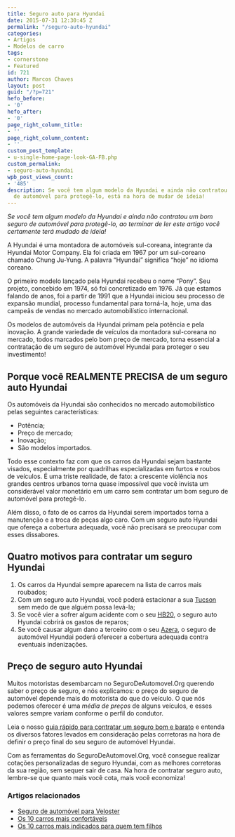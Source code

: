 ```yaml
---
title: Seguro auto para Hyundai
date: 2015-07-31 12:30:45 Z
permalink: "/seguro-auto-hyundai"
categories:
- Artigos
- Modelos de carro
tags:
- cornerstone
- Featured
id: 721
author: Marcos Chaves
layout: post
guid: "/?p=721"
hefo_before:
- '0'
hefo_after:
- '0'
page_right_column_title:
- ''
page_right_column_content:
- ''
custom_post_template:
- u-single-home-page-look-GA-FB.php
custom_permalink:
- seguro-auto-hyundai
wpb_post_views_count:
- '485'
description: Se você tem algum modelo da Hyundai e ainda não contratou um bom seguro
  de automóvel para protegê-lo, está na hora de mudar de ideia!
---
```


_Se você tem algum modelo da Hyundai e ainda não contratou um bom seguro de automóvel para protegê-lo, ao terminar de ler este artigo você certamente terá mudado de ideia!_

A Hyundai é uma montadora de automóveis sul-coreana, integrante da Hyundai Motor Company. Ela foi criada em 1967 por um sul-coreano chamado Chung Ju-Yung. A palavra “Hyundai” significa “hoje” no idioma coreano.

O primeiro modelo lançado pela Hyundai recebeu o nome “Pony”. Seu projeto, concebido em 1974, só foi concretizado em 1976. Já que estamos falando de anos, foi a partir de 1991 que a Hyundai iniciou seu processo de expansão mundial, processo fundamental para torná-la, hoje, uma das campeãs de vendas no mercado automobilístico internacional.

Os modelos de automóveis da Hyundai primam pela potência e pela inovação. A grande variedade de veículos da montadora sul-coreana no mercado, todos marcados pelo bom preço de mercado, torna essencial a contratação de um seguro de automóvel Hyundai para proteger o seu investimento!

## **Porque você REALMENTE PRECISA de um seguro auto Hyundai**

Os automóveis da Hyundai são conhecidos no mercado automobilístico pelas seguintes características:

  * Potência;
  * Preço de mercado;
  * Inovação;
  * São modelos importados.

Todo esse contexto faz com que os carros da Hyundai sejam bastante visados, especialmente por quadrilhas especializadas em furtos e roubos de veículos. É uma triste realidade, de fato: a crescente violência nos grandes centros urbanos torna quase impossível que você invista um considerável valor monetário em um carro sem contratar um bom seguro de automóvel para protegê-lo.

Além disso, o fato de os carros da Hyundai serem importados torna a manutenção e a troca de peças algo caro. Com um seguro auto Hyundai que ofereça a cobertura adequada, você não precisará se preocupar com esses dissabores.

## **Quatro motivos para contratar um seguro Hyundai**

  1. Os carros da Hyundai sempre aparecem na lista de carros mais roubados;
  2. Com um seguro auto Hyundai, você poderá estacionar a sua [Tucson](/seguro-l200-ranger-cruzer-tucson) sem medo de que alguém possa levá-la;
  3. Se você vier a sofrer algum acidente com o seu [HB20](/media-de-precos-de-seguro-do-hyundai-HB20), o seguro auto Hyundai cobrirá os gastos de reparos;
  4. Se você causar algum dano a terceiro com o seu [Azera](/seguro-auto-hyundai-azera), o seguro de automóvel Hyundai poderá oferecer a cobertura adequada contra eventuais indenizações.

## **Preço de seguro auto Hyundai**

Muitos motoristas desembarcam no SeguroDeAutomovel.Org querendo saber o preço de seguro, e nós explicamos: o preço do seguro de automóvel depende mais do motorista do que do veículo. O que nós podemos oferecer é uma _média de preços_ de alguns veículos, e esses valores sempre variam conforme o perfil do condutor.

Leia o nosso [guia rápido para contratar um seguro bom e barato](/guia-rapido-para-contratar-um-seguro-bom-e-barato) e entenda os diversos fatores levados em consideração pelas corretoras na hora de definir o preço final do seu seguro de automóvel Hyundai.

Com as ferramentas do SeguroDeAutomovel.Org, você consegue realizar cotações personalizadas de seguro Hyundai, com as melhores corretoras da sua região, sem sequer sair de casa. Na hora de contratar seguro auto, lembre-se que quanto mais você cota, mais você economiza!

### Artigos relacionados

  * <a href="/seguro-auto-veloster" target="_blank">Seguro de automóvel para Veloster</a>
  * <a href="/10-modelos-de-carros-mais-confortaveis-do-mercado" target="_blank">Os 10 carros mais confortáveis</a>
  * <a href="/10-carros-mais-indicados-para-quem-tem-filhos" target="_blank">Os 10 carros mais indicados para quem tem filhos</a>